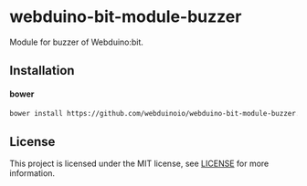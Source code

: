 # webduino-bit-module-buzzer

Module for buzzer of Webduino:bit.

## Installation

#### bower

```sh
bower install https://github.com/webduinoio/webduino-bit-module-buzzer.git
```

## License

This project is licensed under the MIT license, see [LICENSE](LICENSE) for more information.
